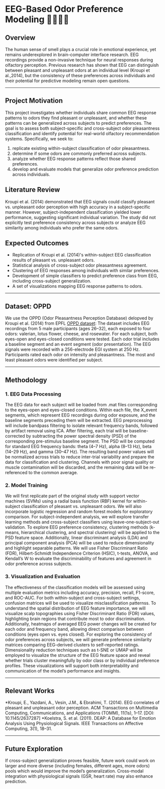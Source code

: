 # EEG-Based Odor Preference Modeling 🌹🧀️🪷🍃

## Overview
The human sense of smell plays a crucial role in emotional experience, yet remains underexplored in brain-computer interface research. EEG recordings provide a non-invasive technique for neural responses during olfactory perception. Previous research has shown that EEG can distinguish between pleasant and unpleasant odors at an individual level (Kroupi et al.,2014), but the consistency of these preferences across individuals and their potential for predictive modeling remain open questions.

---

## Project Motivation
This project investigates whether individuals share common EEG response patterns to odors they find pleasant or unpleasant, and whether these patterns can be generalized across subjects to predict preferences. The goal is to assess both subject-specific and cross-subject odor pleasantness classification and identify potential for real-world olfactory recommendation systems. Specifically, we seek to:
1) replicate existing within-subject classification of odor pleasantness.
2) determine if some odors are commonly preferred across subjects.
3) analyze whether EEG response patterns reflect those shared preferences.
4) develop and evaluate models that generalize odor preference prediction across individuals.

## Literature Review
Kroupi et al. (2014) demonstrated that EEG signals could classify pleasant vs. unpleasant odor perception with high accuracy in a subject-specific manner. However, subject-independent classification yielded lower performance, suggesting significant individual variation. The study did not explicitly test preference consistency across subjects or analyze EEG similarity among individuals who prefer the same odors. 

## Expected Outcomes
- Replication of Kroupi et al. (2014)'s within-subject EEG classification results of pleasant vs. unpleasant odors.
- Statistical analysis of cross-subject odor pleasantness agreement.
- Clustering of EEG responses among individuals with similar preferences.
- Development of simple classifiers to predict preference class from EEG, including cross-subject generalization.
- A set of visualizations mapping EEG response patterns to odors.

---

## Dataset: OPPD
We use the OPPD (Odor Pleasantness Perception Database) delopved by Kroupi et al. (2014) from EPFL [OPPD dataset](https://www.epfl.ch/labs/mmspg/downloads/page-119131-en-html/):
The dataset includes EEG recordings from 5 male participants (ages 26–32), each exposed to four odors: valerian, lotus flower, cheese, and rosewater. For each subject, both eyes-open and eyes-closed conditions were tested. Each odor trial includes a baseline segment and an event segment (odor presentation). The EEG signals were recorded with a 256-electrode EGI system at 250 Hz. Participants rated each odor on intensity and pleasantness. The most and least pleasant odors were identified per subject.

---

## Methodology
### 1. **EEG Data Processing**
The EEG data for each subject will be loaded from .mat files corresponding to the eyes-open and eyes-closed conditions. Within each file, the X_event segments, which represent EEG recordings during odor exposure, and the baseline segments preceding them will be extracted. EEG preprocessing will include bandpass filtering to isolate relevant frequency bands, followed by artifact removal using ICA. After filtering, each trial will be baseline-corrected by subtracting the power spectral density (PSD) of the corresponding pre-stimulus baseline segment. The PSD will be computed for standard EEG frequency bands: theta (4–7 Hz), alpha (8–13 Hz), beta (14–29 Hz), and gamma (30–47 Hz). The resulting band power values will be normalized across trials to reduce inter-trial variability and prepare the data for classification and clustering. Channels with poor signal quality or muscle contamination will be discarded, and the remaining data will be re-referenced to the common average.

### 2. **Model Training**
We will first replicate part of the original study with support vector machines (SVMs) using a radial basis function (RBF) kernel for within-subject classification of pleasant vs. unpleasant odors. We will also incorporate logistic regression and random forest models for exploratory comparison. For subject-independent analysis, we will explore transfer learning methods and cross-subject classifiers using leave-one-subject-out validation. To explore EEG preference consistency, clustering methods (k-means, hierarchical clustering, and spectral clustering) will be applied to the PSD feature space. Additionally, linear discriminant analysis (LDA) and principal component analysis (PCA) will be used to reduce dimensionality and highlight separable patterns. We will use Fisher Discriminant Ratio (FDR), Hilbert-Schmidt Independence Criterion (HSIC), t-tests, ANOVA, and Kendall’s W to evaluate the discriminability of features and agreement in odor preference across subjects.

### 3. **Visualization and Evaluation**
The effectiveness of the classification models will be assessed using multiple evaluation metrics including accuracy, precision, recall, F1-score, and ROC-AUC. For both within-subject and cross-subject settings, confusion matrices will be used to visualize misclassification patternss. To understand the spatial distribution of EEG feature importance, we will visualize scalp topographies using Fisher Discriminant Ratio (FDR) values, highlighting brain regions that contribute most to odor discrimination. Additionally, heatmaps of averaged EEG power changes will be created for each odor and frequency band, allowing direct comparison between conditions (eyes open vs. eyes closed). For exploring the consistency of odor preferences across subjects, we will generate preference similarity matrices comparing EEG-derived clusters to self-reported ratings. Dimensionality reduction techniques such as t-SNE or UMAP will be employed to visualize the structure of the EEG feature space and reveal whether trials cluster meaningfully by odor class or by individual preference profiles. These visualizations will support both interpretability and communication of the model’s performance and insights.

---

## Relevant Works
*Kroupi, E., Yazdani, A., Vesin, J.M., & Ebrahimi, T. (2014). EEG correlates of pleasant and unpleasant odor perception. ACM Transactions on Multimedia Computing, Communications, and Applications (TOMM), 11(1s), 1–17. [DOI: 10.1145/2637287]
*Koelstra, S. et al. (2011). DEAP: A Database for Emotion Analysis Using Physiological Signals. IEEE Transactions on Affective Computing, 3(1), 18–31.

---

## Future Exploration
If cross-subject generalization proves feasible, future work could work on larger and more diverse (including females, different ages, more odors) pools which would improve the model’s generalization. Cross-modal integration with physiological signals (GSR, heart rate) may also enhance prediction.
